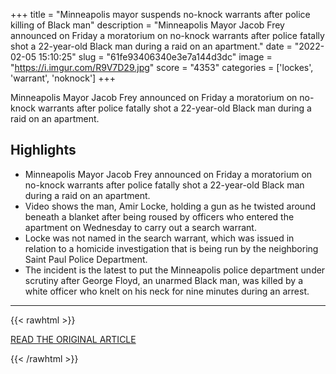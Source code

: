 +++
title = "Minneapolis mayor suspends no-knock warrants after police killing of Black man"
description = "Minneapolis Mayor Jacob Frey announced on Friday a moratorium on no-knock warrants after police fatally shot a 22-year-old Black man during a raid on an apartment."
date = "2022-02-05 15:10:25"
slug = "61fe93406340e3e7a144d3dc"
image = "https://i.imgur.com/R9V7D29.jpg"
score = "4353"
categories = ['lockes', 'warrant', 'noknock']
+++

Minneapolis Mayor Jacob Frey announced on Friday a moratorium on no-knock warrants after police fatally shot a 22-year-old Black man during a raid on an apartment.

## Highlights

- Minneapolis Mayor Jacob Frey announced on Friday a moratorium on no-knock warrants after police fatally shot a 22-year-old Black man during a raid on an apartment.
- Video shows the man, Amir Locke, holding a gun as he twisted around beneath a blanket after being roused by officers who entered the apartment on Wednesday to carry out a search warrant.
- Locke was not named in the search warrant, which was issued in relation to a homicide investigation that is being run by the neighboring Saint Paul Police Department.
- The incident is the latest to put the Minneapolis police department under scrutiny after George Floyd, an unarmed Black man, was killed by a white officer who knelt on his neck for nine minutes during an arrest.

---

{{< rawhtml >}}
  <p class="article-category">
    <a target="_blank" href="https://www.reuters.com/world/us/minneapolis-police-releases-video-swat-team-shooting-dead-armed-black-man-2022-02-04/">READ THE ORIGINAL ARTICLE</a>
  </p>
{{< /rawhtml >}}
